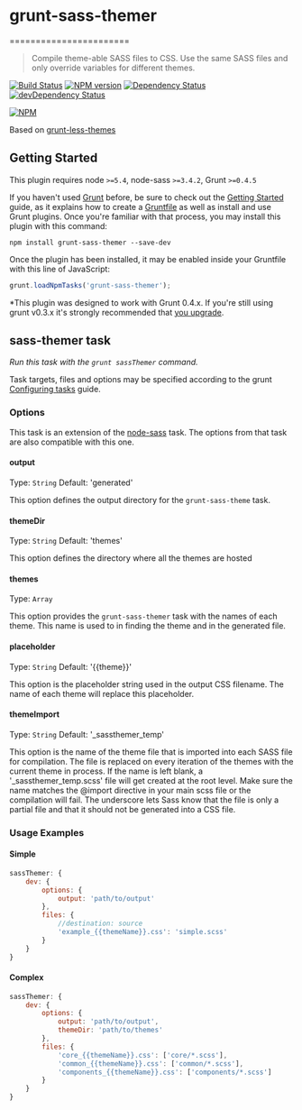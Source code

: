 # grunt-sass-themer
=======================

> Compile theme-able SASS files to CSS. Use the same SASS files and only override variables for different themes.

[![Build Status](https://travis-ci.org/lodalo/grunt-sass-themer.svg?branch=master)](https://travis-ci.org/lodalo/grunt-sass-themer)
[![NPM version](https://badge.fury.io/js/grunt-sass-themer.svg)](http://badge.fury.io/js/grunt-sass-themer)
[![Dependency Status](https://david-dm.org/lodalo/grunt-sass-themer.png?theme=shields.io)](https://david-dm.org/lodalo/grunt-sass-themer)
[![devDependency Status](https://david-dm.org/lodalo/grunt-sass-themer.png?theme=shields.io)](https://david-dm.org/lodalo/grunt-sass-themer#info=devDependencies)

[![NPM](https://nodei.co/npm/grunt-sass-themer.png)](https://nodei.co/npm/grunt-sass-themer)

Based on [grunt-less-themes](https://github.com/hollandben/grunt-less-themes)

## Getting Started
This plugin requires node `>=5.4`, node-sass `>=3.4.2`, Grunt `>=0.4.5`

If you haven't used [Grunt](http://gruntjs.com/) before, be sure to check out the [Getting Started](http://gruntjs.com/getting-started) guide, as it explains how to create a [Gruntfile](http://gruntjs.com/sample-gruntfile) as well as install and use Grunt plugins. Once you're familiar with that process, you may install this plugin with this command:

```shell
npm install grunt-sass-themer --save-dev
```
Once the plugin has been installed, it may be enabled inside your Gruntfile with this line of JavaScript:

```js
grunt.loadNpmTasks('grunt-sass-themer');
```

*This plugin was designed to work with Grunt 0.4.x. If you're still using grunt v0.3.x it's strongly recommended that [you upgrade](http://gruntjs.com/upgrading-from-0.3-to-0.4).

## sass-themer task
_Run this task with the `grunt sassThemer` command._

Task targets, files and options may be specified according to the grunt [Configuring tasks](http://gruntjs.com/configuring-tasks) guide.

### Options

This task is an extension of the [node-sass](https://github.com/andrew/node-sass) task. The options from that task are also compatible with this one.

#### output
Type: `String`
Default: 'generated'

This option defines the output directory for the `grunt-sass-theme` task.

#### themeDir
Type: `String`
Default: 'themes'

This option defines the directory where all the themes are hosted

#### themes
Type: `Array`

This option provides the `grunt-sass-themer` task with the names of each theme. This name is used to in finding the theme and in the generated file.

#### placeholder
Type: `String`
Default: '{{theme}}'

This option is the placeholder string used in the output CSS filename. The name of each theme will replace this placeholder.

#### themeImport
Type: `String`
Default: '_sassthemer_temp'

This option is the name of the theme file that is imported into each SASS file for compilation. The file is replaced on every iteration of the themes with the current theme in process.
If the name is left blank, a '_sassthemer_temp.scss' file will get created at the root level.
Make sure the name matches the @import directive in your main scss file or the compilation will fail. The underscore lets Sass know that the file is only a partial file and that it should not be generated into a CSS file.



### Usage Examples

#### Simple

```js
sassThemer: {
    dev: {
        options: {
            output: 'path/to/output'
        },
        files: {
            //destination: source
            'example_{{themeName}}.css': 'simple.scss'
        }
    }
}
```

#### Complex

```js
sassThemer: {
    dev: {
        options: {
            output: 'path/to/output',
            themeDir: 'path/to/themes'
        },
        files: {
            'core_{{themeName}}.css': ['core/*.scss'],
            'common_{{themeName}}.css': ['common/*.scss'],
            'components_{{themeName}}.css': ['components/*.scss']
        }
    }
}
```
